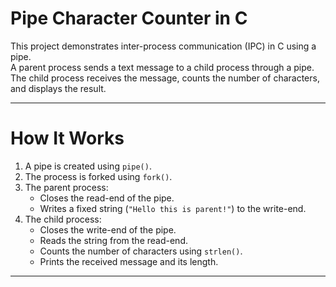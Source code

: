 # Pipe Character Counter in C

This project demonstrates inter-process communication (IPC) in C using a pipe.  
A parent process sends a text message to a child process through a pipe.  
The child process receives the message, counts the number of characters, and displays the result.

---

# How It Works

1. A pipe is created using `pipe()`.
2. The process is forked using `fork()`.
3. The parent process:
   - Closes the read-end of the pipe.
   - Writes a fixed string (`"Hello this is parent!"`) to the write-end.
4. The child process:
   - Closes the write-end of the pipe.
   - Reads the string from the read-end.
   - Counts the number of characters using `strlen()`.
   - Prints the received message and its length.

---


